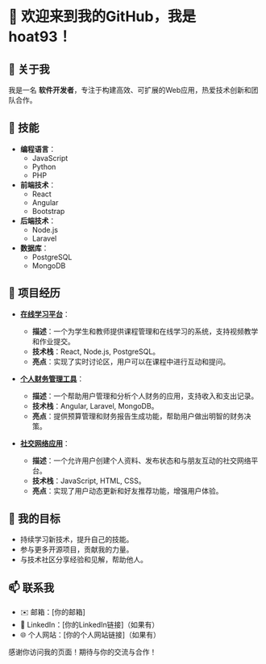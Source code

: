 # 👋 欢迎来到我的GitHub，我是 **hoat93**！

## 👤 关于我
我是一名 **软件开发者**，专注于构建高效、可扩展的Web应用，热爱技术创新和团队合作。

## 🔧 技能
- **编程语言**：
  - JavaScript
  - Python
  - PHP
- **前端技术**：
  - React
  - Angular
  - Bootstrap
- **后端技术**：
  - Node.js
  - Laravel
- **数据库**：
  - PostgreSQL
  - MongoDB


## 🌟 项目经历
- **[在线学习平台](https://github.com/hoat93/online-learning-platform)**：
  - **描述**：一个为学生和教师提供课程管理和在线学习的系统，支持视频教学和作业提交。
  - **技术栈**：React, Node.js, PostgreSQL。
  - **亮点**：实现了实时讨论区，用户可以在课程中进行互动和提问。

- **[个人财务管理工具](https://github.com/hoat93/finance-management-tool)**：
  - **描述**：一个帮助用户管理和分析个人财务的应用，支持收入和支出记录。
  - **技术栈**：Angular, Laravel, MongoDB。
  - **亮点**：提供预算管理和财务报告生成功能，帮助用户做出明智的财务决策。

- **[社交网络应用](https://github.com/hoat93/social-network-app)**：
  - **描述**：一个允许用户创建个人资料、发布状态和与朋友互动的社交网络平台。
  - **技术栈**：JavaScript, HTML, CSS。
  - **亮点**：实现了用户动态更新和好友推荐功能，增强用户体验。


## 🎯 我的目标
- 持续学习新技术，提升自己的技能。
- 参与更多开源项目，贡献我的力量。
- 与技术社区分享经验和见解，帮助他人。

## 📫 联系我
- ✉️ 邮箱：[你的邮箱]
- 💼 LinkedIn：[你的LinkedIn链接]（如果有）
- 🌐 个人网站：[你的个人网站链接]（如果有）

感谢你访问我的页面！期待与你的交流与合作！

